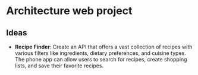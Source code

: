# Architecture web project
## Ideas

- **Recipe Finder**: Create an API that offers a vast collection of recipes with various filters like ingredients, dietary preferences, and cuisine types. The phone app can allow users to search for recipes, create shopping lists, and save their favorite recipes.